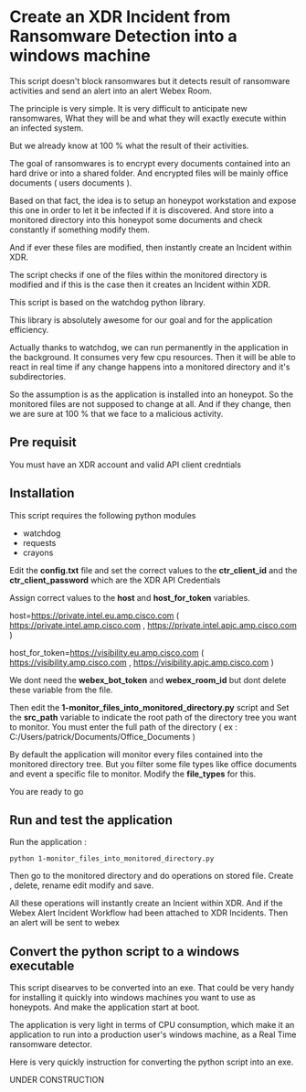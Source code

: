 # Create an XDR Incident from Ransomware Detection into a windows machine

This script doesn't block ransomwares but it detects result of ransomware activities and send an alert into an alert Webex Room.

The principle is very simple. It is very difficult to anticipate new ransomwares, What they will be and what they will exactly execute within an infected system.

But we already know at 100 % what the result of their activities.

The goal of ransomwares is to encrypt every documents contained into an hard drive or into a shared folder. 
And encrypted files will be mainly office documents ( users documents ).

Based on that fact, the idea is to setup an honeypot workstation and expose this one in order to let it be infected if it is discovered.  And store into a monitored directory into this honeypot some documents and check constantly if something modify them.

And if ever these files are modified, then instantly create an Incident within XDR. 

The script checks if one of the files within the monitored directory is modified and if this is the case then it creates an  Incident within XDR.

This script is based on the watchdog python library. 

This library is absolutely awesome for our goal and for the application efficiency.

Actually thanks to watchdog, we can run permanently in the application in the background. It consumes very few cpu resources. Then it will be able to react in real time if any change happens into a monitored directory and it's subdirectories.

So the assumption is as the application is installed into an honeypot. So the monitored files are not supposed to change at all. And if they change, then we are sure at 100 % that we face to a malicious activity.

## Pre requisit

You must have an XDR account and valid API client credntials

## Installation

This script requires the following python modules

- watchdog
- requests
- crayons

Edit the **config.txt** file and set the correct values to the **ctr_client_id** and the **ctr_client_password** which are the XDR API Credentials

Assign correct values to the **host** and **host_for_token** variables.

host=https://private.intel.eu.amp.cisco.com  ( https://private.intel.amp.cisco.com , https://private.intel.apjc.amp.cisco.com )

host_for_token=https://visibility.eu.amp.cisco.com  ( https://visibility.amp.cisco.com , https://visibility.apjc.amp.cisco.com )

We dont need the **webex_bot_token** and **webex_room_id** but dont delete these variable from the file.

Then edit the **1-monitor_files_into_monitored_directory.py** script and Set the **src_path** variable to indicate the root path of the directory tree you want to monitor. You must enter the full path of the directory ( ex : C:/Users/patrick/Documents/Office_Documents )

By default the application will monitor every files contained into the monitored directory tree. But you filter some file types like office documents and event a specific file to monitor. Modify the **file_types** for this.

You are ready to go

## Run and test the application

Run the application :

    python 1-monitor_files_into_monitored_directory.py
    
Then go to the monitored directory and do operations on stored file.  Create , delete, rename edit modify and save. 

All these operations will instantly create an Incient within XDR.  And if the Webex Alert Incident Workflow had been attached to XDR Incidents. Then an alert will be sent to webex

## Convert the python script to a windows executable

This script disearves to be converted into an exe.  That could be very handy for installing it quickly into windows machines you want to use as honeypots. And make the application start at boot.

The application is very light in terms of CPU consumption, which make it an application to run into a production user's windows machine, as a Real Time ransomware detector.

Here is very quickly instruction for converting the python script into an exe.

UNDER CONSTRUCTION


